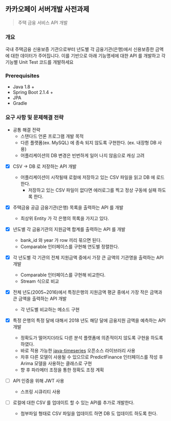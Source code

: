 ## 카카오페이 서버개발 사전과제

> 주택 금융 서비스 API 개발

### 개요

국내 주택금융 신용보증 기관으로부터 년도별 각 금융기관(은행)에서 신용보증한 금액에 대한
데이터가 주어집니다. 이를 기반으로 아래 기능명세에 대한 API 를 개발하고 각 기능별 Unit
Test 코드를 개발하세요

### Prerequisites

- Java 1.8 +
- Spring Boot 2.1.4 +
- JPA
- Gradle

### 요구 사항 및 문제해결 전략

- 공통 해결 전략
  - 스탠다드 언론 프로그램 개발 목적 
  - 다른 플랫폼(ex. MySQL) 에 종속 되지 않도록 구현한다. (ex. 내장형 DB 사용)
  - 어플리케이션의 DB 변경은 빈번하게 일어 나지 않음으로 캐싱 고려

- [x] CSV -> DB 로 저장하는 API 개발 
  - 어플리케이션이 시작될때 로컬에 저장하고 있는 CSV 파일을 읽고 DB 에 로드한다.
    - 저장하고 있는 CSV 파일이 없다면 에러로그를 찍고 정상 구동에 실패 하도록 한다.
     
- [x] 주택금융 공급 금융기관(은행) 목록을 출력하는 API 를 개발

  - 최상위 Entity 가 각 은행의 목록을 가지고 있다.

- [x] 년도별 각 금융기관의 지원금액 합계를 출력하는 API 를 개발

  - bank_id 와 year 가 row 끼리 묶으면 된다.
  - Comparable 인터페이스를 구현해 연도별 정렬한다.

- [x] 각 년도별 각 기관의 전체 지원금액 중에서 가장 큰 금액의 기관명을 출력하는 API 개발

  - Comparable 인터페이스를 구현해 비교한다.
  - Stream 식으로 비교

- [x] 전체 년도(2005~2016)에서 특정은행의 지원금액 평균 중에서 가장 작은 금액과 큰
  금액을 출력하는 API 개발

  - 각 년도별 비교하는 메소드 구현 

- [x] 특정 은행의 특정 달에 대해서 2018 년도 해당 달에 금융지원 금액을 예측하는 API
  개발

  - 정확도가 떨어지더라도 다른 분석 플랫폼에 의존적이지 않도록 구현을 하도록 하였다. 
  - 바로 적용 가능한 [java-timeseries](<https://github.com/signaflo/java-timeseries>) 오픈소스 라이브러리 사용
  - 차후 다른 모델이 사용될 수 있으므로 PredictFinance 인터페이스를 작성 후 Arima 모델을 사용하는 클래스로 구현
  - 향 후 파라메터 조정을 통한 정확도 조정 계획 

- [ ] API 인증을 위해 JWT 사용

  - 스프링 시큐리티 사용 

- [ ] 로컬에 대한 CSV 를 업데이트 할 수 있는 API를 추가로 개발한다.
  - 첨부파일 형태로 CSV 파일을 업데이트 하면 DB 도 업데이트 하도록 한다.
  

  
